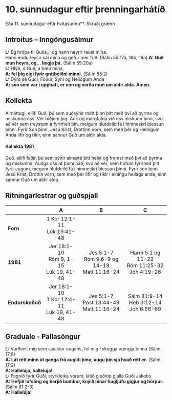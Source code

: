 # 10. sunnudagur eftir þrenningarhátíð 

Eða 11. sunnudagur eftir hvítasunnu**.
Skrúði grænn

## Introitus – Inngöngusálmur

**L:** Ég hrópa til Guðs,.. og hann heyrir raust mína.  
Hann endurleysir sál mína og gefur mér frið. (Sálm 55:17a, 18b, 19a)
**A: Guð mun heyra, og… lægja þá.** (Sálm 55:20a)  
**L:** Hlýð, ó Guð, á bæn mína,  
**A: fel þig eigi fyrir grátbeiðni minni.** (Sálm 55:2)  
**L:** Dýrð sé Guði, Föður, Syni og Heilögum Anda  
**A: svo sem var í upphafi, er enn og verða mun um aldir alda. Amen.**  

## Kollekta

Almáttugi, eilífi Guð, þú sem auðsýnir mátt þinn þitt með því að þyrma og miskunna oss. Vér biðjum þig: Auk og margfalda við oss miskunn þína, svo að vér sem treystum á fyrirheit þín, meigum hlutdeild fá i himneskri blessun þinni.
Fyrir Son þinn, Jesú Krist, Drottinn vorn, sem með þér og Heilögum Anda lifir og ríkir, einn sannur Guð um aldir alda.

#### Kollekta 1981

Guð, eilífi faðir, þú sem sýnir almætti þitt helst og fremst með því að þyrma og miskunna: Auðga oss af þinni náð, svo að vér, sem höfum fyrirheit þitt fyrir augum, megum hlutdeild fá í himneskri blessun þinni. Fyrir son þinn Jesú Krist, Drottin vorn, sem með þér lifir og ríkir í einingu heilags anda, einn sannur Guð um aldir alda.

## Ritningarlestrar og guðspjall

| |**A**|**B**|**C**|
|:---|:---:|:---:|:---:|
|**Forn**| 1 Kor 12:1-11<br>Lúk 19:41-48| <br><br> | <br><br> |
|**1981**| Jer 18:1-10<br>Róm 9, 1-15<br>Lúk 19, 41-48|Jes 5:1-7<br>Róm 9:6-9 og 14-18<br>Matt 11:16-24  |Harm 5:1 og 11-22<br>Róm 11:25-32<br>Jóh 4:19-26|
|**Endurskoðuð**|Jer 18:1-10<br>1 Kor 12:4-11<br>Lúk 19, 41-48|Jes 5:1-7<br>Post 13:44-49<br>Matt 11:16-24 | Sálm 81:9-14 <br>Heb 3:12-14<br>Jóh 6:66-69|

## Graduale - Pallasöngur

**L:** Varðveit mig sem sjáaldur augans, fel mig í skugga vængja þinna (Sálm 17:8)  
**A: Lát rétt minn út ganga frá augliti þínu, augu þín sjá hvað rétt er.** (Sálm 17:2)  
**A: Hallelúja, hallelúja!**    
**L:** Fagnið fyrir Guði, styrkleika vorum, látið gleðióp gjalla Guði Jakobs.  
**A: Hefjið lofsöng og berjið bumbur, knýið hinar hugljúfu gígjur og hörpur.** (Sálm 81:2-3)  
**A: Hallelúja!**  